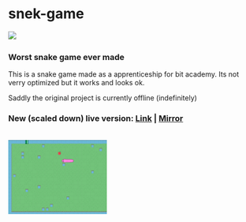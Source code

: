 # snek-game
<a><img src='https://img.shields.io/tokei/lines/github/MrPotato-04/snek-game?style=plastic'></a>
<br>
### Worst snake game ever made
<p>
  This is a snake game made as a apprenticeship for bit academy.
  Its not verry optimized but it works and looks ok.
  
  Saddly the original project is currently offline (indefinitely)
</p>

### New (scaled down) live version: <a href='https://mrpotato-04.github.io/snek-game/'>Link</a> | <a href='https://mrpotato-04.github.io/snek-game/'>Mirror</a>
<br>
<a><img src='/snake-game.jpg' width="200"></a>
